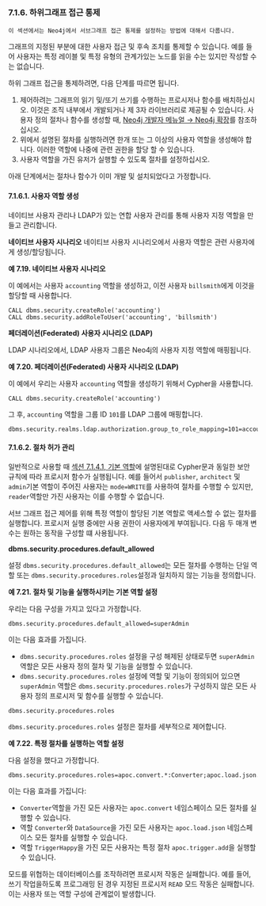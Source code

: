
### 7.1.6. 하위그래프 접근 통제 

```
이 섹션에서는 Neo4j에서 서브그래프 접근 통제를 설정하는 방법에 대해서 다룹니다. 
```
 
그래프의 지정된 부분에 대한 사용자 접근 및 후속 조치를 통제할 수 있습니다. 예를 들어 사용자는 특정 레이블 및 특정 유형의 관계가있는 노드를 읽을 수는 있지만 작성할 수는 없습니다.

하위 그래프 접근을 통제하려면, 다음 단계를 따르면 됩니다. 

1. 제어하려는 그래프의 읽기 및/또기 쓰기를 수행하는 프로시저나 함수를 배치하십시오. 이것은 조직 내부에서 개발되거나 제 3자 라이브러리로 제공될 수 있습니다. 사용자 정의 절차나 함수를 생성할 때, [Neo4j 개발자 메뉴얼 → Neo4j 확장](https://neo4j.com/docs/developer-manual/3.4/extending-neo4j/)를 참조하십시오. 
2. 위에서 설명된 절차를 실행하려면 한개 또는 그 이상의 사용자 역할을 생성해야 합니다. 이러한 역할에 나중에 관련 권한을 할당 할 수 있습니다.
3. 사용자 역할을 가진 유저가 실행할 수 있도록 절차를 설정하십시오. 

아래 단계에서는 절차나 함수가 이미 개발 및 설치되었다고 가정합니다. 

#### 7.1.6.1. 사용자 역할 생성 

네이티브 사용자 관리나 LDAP가 있는 연합 사용자 관리를 통해 사용자 지정 역할을 만들고 관리합니다.

**네이티브 사용자 시나리오**
네이티브 사용자 시나리오에서 사용자 역할은 관련 사용자에게 생성/할당됩니다. 

**예 7.19. 네이티브 사용자 시나리오**

이 예에서는 사용자 ```accounting``` 역할을 생성하고, 이전 사용자 ```billsmith```에게 이것을 할당할 때 사용합니다. 

```
CALL dbms.security.createRole('accounting')
CALL dbms.security.addRoleToUser('accounting', 'billsmith')
```

**페더레이션(Federated) 사용자 시나리오 (LDAP)**

LDAP 시나리오에서, LDAP 사용자 그룹은 Neo4j의 사용자 지정 역할에 매핑됩니다. 

**예 7.20. 페더레이션(Federated) 사용자 시나리오 (LDAP)**

이 예에서 우리는 사용자 ```accounting``` 역할을 생성하기 위해서 Cypher을 사용합니다. 

```
CALL dbms.security.createRole('accounting')
```

그 후, ```accounting``` 역할을 그룹 ID ```101```를 LDAP 그룹에 매핑합니다. 

```
dbms.security.realms.ldap.authorization.group_to_role_mapping=101=accounting
```

#### 7.1.6.2. 절차 허가 관리 

일반적으로 사용할 때 [섹션 7.1.4.1, 기본 역할](./authentication-authorization/native-user-role-management/native-roles.md)에 설명된대로 Cypher문과 동일한 보안 규칙에 따라 프로시저 함수가 실행됩니다. 예를 들어서 ```publisher```, ```architect``` 및 ```admin```기본 역할이 주어진 사용자는 ```mode=WRITE```를 사용하여 절차를 수행할 수 있지만, ```reader```역할만 가진 사용자는 이를 수행할 수 없습니다. 

서브 그래프 접근 제어를 위해 특정 역할이 할당된 기본 역할로 액세스할 수 없는 절차를 실행합니다. 
프로시저 실행 중에만 사용 권한이 사용자에게 부여됩니다. 다음 두 매개 변수는 원하는 동작을 구성할 떄 사용됩니다.

**dbms.security.procedures.default_allowed**

설정 ```dbms.security.procedures.default_allowed```는 모든 절차를 수행하는 단일 역할 또는 ```dbms.security.procedures.roles```설정과 일치하지 않는 기능을 정의합니다. 

**예 7.21. 절차 및 기능을 실행하시키는 기본 역할 설정**

우리는 다음 구성을 가지고 있다고 가정합니다.

```
dbms.security.procedures.default_allowed=superAdmin
```

이는 다음 효과를 가집니다.  

- ```dbms.security.procedures.roles``` 설정을 구성 해제된 상태로두면 ```superAdmin``` 역할은 모든 사용자 정의 절차 및 기능을 실행할 수 있습니다.  
- ```dbms.security.procedures.roles``` 설정에 역할 및 기능이 정의되어 있으면 ```superAdmin``` 역할은 ```dbms.security.procedures.roles```가 구성하지 않은 모든 사용자 정의 프로시저 및 함수를 실행할 수 있습니다.

```
dbms.security.procedures.roles
```

```dbms.security.procedures.roles``` 설정은 절차를 세부적으로 제어합니다. 

**예 7.22. 특정 절차를 실행하는 역할 설정**

다음 설정을 했다고 가정합니다.

```
dbms.security.procedures.roles=apoc.convert.*:Converter;apoc.load.json.*:Converter,DataSource;apoc.trigger.add:TriggerHappy
```

이는 다음 효과를 가집니다:

- ```Converter```역할을 가진 모든 사용자는 ```apoc.convert``` 네임스페이스 모든 절차를 실행할 수 있습니다. 
- 역할 ```Converter```와 ```DataSource```을 가진 모든 사용자는 ```apoc.load.json``` 네임스페이스 모든 절차를 실행할 수 있습니다. 
- 역할 ```TriggerHappy```을 가진 모든 사용자는 특정 절차 ```apoc.trigger.add```을 실행할 수 있습니다. 

모드를 위협하는 데이터베이스를 조작하려면 프로시저 작동은 실패합니다. 예를 들어, 쓰기 작업을하도록 프로그래밍 된 경우 지정된 프로시저 ```READ``` 모드 작동은 실패합니다. 이는 사용자 또는 역할 구성에 관계없이 발생합니다.

